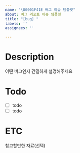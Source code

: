 ```yaml
---
name: "\U0001F41E 버그 이슈 템플릿"
about: 버그 리포트 이슈 템플릿
title: "[bug] "
labels: ''
assignees: ''

---
```


# Description
어떤 버그인지 간결하게 설명해주세요

# Todo
 - [ ] todo
 - [ ] todo

# ETC
참고할만한 자료(선택)
